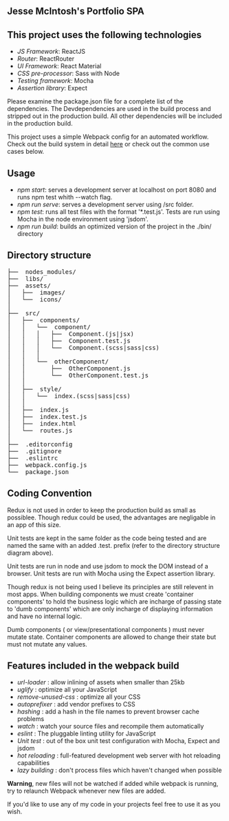 ## Jesse McIntosh's Portfolio SPA

## This project uses the following technologies
* *JS Framework*: ReactJS
* *Router*: ReactRouter 
* *UI Framework*: React Material
* *CSS pre-processor*: Sass with Node
* *Testing framework*: Mocha
* *Assertion library*: Expect

Please examine the package.json file for a complete list of the dependencies.
The Devdependencies are used in the build process and stripped out in the production build.
All other dependencies will be included in the production build.

This project uses a simple Webpack config for an automated workflow. Check out the build system in detail [here](https://github.com/jessemc98/webpack-build) or check out the common use cases below.

## Usage

* *npm start*: serves a development server at localhost on port 8080 and runs npm test whith --watch flag.
* *npm run serve*: serves a development server using /src folder.
* *npm test*: runs all test files with the format '*.test.js'. Tests are run using Mocha in the node environment using 'jsdom'.
* *npm run build*: builds an optimized version of the project in the ./bin/ directory

## Directory structure

<pre>
├──  nodes_modules/
├──  libs/
├──  assets/
│   ├──  images/
│   └──  icons/
│
├──  src/
│   ├──  components/
│   │   └──  component/
│   │   │   ├──  Component.(js|jsx)
│   │   │   ├──  Component.test.js
│   │   │   └──  Component.(scss|sass|css)
│   │   │
│   │   └──  otherComponent/
│   │       ├──  OtherComponent.js
│   │       └──  OtherComponent.test.js
│   │
│   ├──  style/
│   │   └──  index.(scss|sass|css)
│   │
│   ├──  index.js
│   ├──  index.test.js
│   ├──  index.html
│   └──  routes.js
│
├──  .editorconfig
├──  .gitignore
├──  .eslintrc
├──  webpack.config.js
└──  package.json
</pre>

## Coding Convention
Redux is not used in order to keep the production build as small as possiblee. Though redux could be used, the advantages are negligable in an app of this size.

Unit tests are kept in the same folder as the code being tested and are named the same with an added .test. prefix (refer to the directory structure diagram above).

Unit tests are run in node and use jsdom to mock the DOM instead of a browser.
Unit tests are run with Mocha using the Expect assertion library.

Though redux is not being used I believe its principles are still relevent in most apps. When building components we must create 'container components' to hold the business logic which are incharge of passing state to 'dumb components' which are only incharge of displaying information and have no internal logic.

Dumb components ( or view/presentational components ) must never mutate state. Container components are allowed to change their state but must not mutate any values.


## Features included in the webpack build

* *url-loader* : allow inlining of assets when smaller than 25kb
* *uglify* : optimize all your JavaScript
* *remove-unused-css* : optimize all your CSS
* *autoprefixer* : add vendor prefixes to CSS
* *hashing* : add a hash in the file names to prevent browser cache problems
* *watch* : watch your source files and recompile them automatically
* *eslint* : The pluggable linting utility for JavaScript
* *Unit test* : out of the box unit test configuration with Mocha, Expect and jsdom
* *hot reloading* : full-featured development web server with hot reloading capabilities
* *lazy building* : don't process files which haven't changed when possible

**Warning**, new files will not be watched if added while webpack is running, try to relaunch Webpack whenever new files are added.

If you'd like to use any of my code in your projects feel free to use it as you wish.